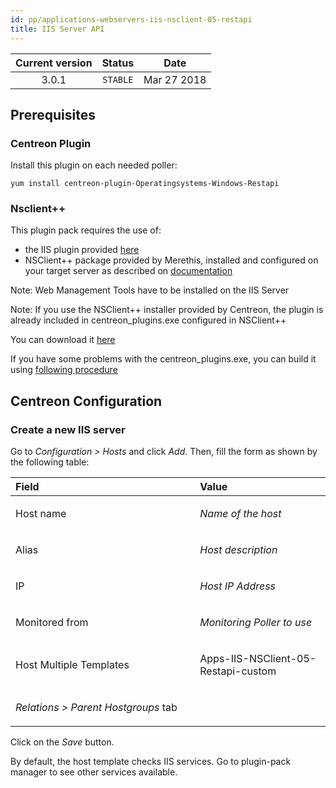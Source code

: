 ```yaml
---
id: pp/applications-webservers-iis-nsclient-05-restapi
title: IIS Server API 
---
```


| Current version | Status | Date |
| :-: | :-: | :-: |
| 3.0.1 | `STABLE` | Mar 27 2018 |

## Prerequisites
### Centreon Plugin
Install this plugin on each needed poller:

    yum install centreon-plugin-Operatingsystems-Windows-Restapi

### Nsclient++
This plugin pack requires the use of:
* the IIS plugin provided [here](https://forge.centreon.com/projects/centreon-plugins/repository)
* NSClient++ package provided by Merethis, installed and configured on your target server as described on [documentation]( http://documentation.centreon.com)

Note: Web Management Tools have to be installed on the IIS Server

Note: If you use the NSClient++ installer provided by Centreon, the
plugin is already included in centreon\_plugins.exe configured in
NSClient++

You can download it [here](https://download.centreon.com/?action=product&product=agent-nsclient&version=0.51&secKey=59d646114079212e03ec09454456a938)

If you have some problems with the centreon\_plugins.exe, you can build it using [following procedure](https://documentation.centreon.com/docs/centreon-nsclient/en/latest/windows_agent.html#build-your-own-executable)

## Centreon Configuration
### Create a new IIS server
Go to *Configuration &gt; Hosts* and click *Add*. Then, fill the form as
shown by the following table:

<table>
<colgroup>
<col width="58%" />
<col width="41%" />
</colgroup>
<thead>
<tr class="header">
<th align="left">Field</th>
<th align="left">Value</th>
</tr>
</thead>
<tbody>
<tr class="odd">
<td align="left"><p>Host name</p></td>
<td align="left"><p><em>Name of the host</em></p></td>
</tr>
<tr class="even">
<td align="left"><p>Alias</p></td>
<td align="left"><p><em>Host description</em></p></td>
</tr>
<tr class="odd">
<td align="left"><p>IP</p></td>
<td align="left"><p><em>Host IP Address</em></p></td>
</tr>
<tr class="even">
<td align="left"><p>Monitored from</p></td>
<td align="left"><p><em>Monitoring Poller to use</em></p></td>
</tr>
<tr class="odd">
<td align="left"><p>Host Multiple Templates</p></td>
<td align="left"><p>Apps-IIS-NSClient-05-Restapi-custom</p></td>
</tr>
<tr class="even">
<td align="left"><p><em>Relations &gt; Parent Hostgroups</em> tab</p></td>
<td align="left"></td>
</tr>
</tbody>
</table>

Click on the *Save* button.

By default, the host template checks IIS services. Go to plugin-pack
manager to see other services available.

